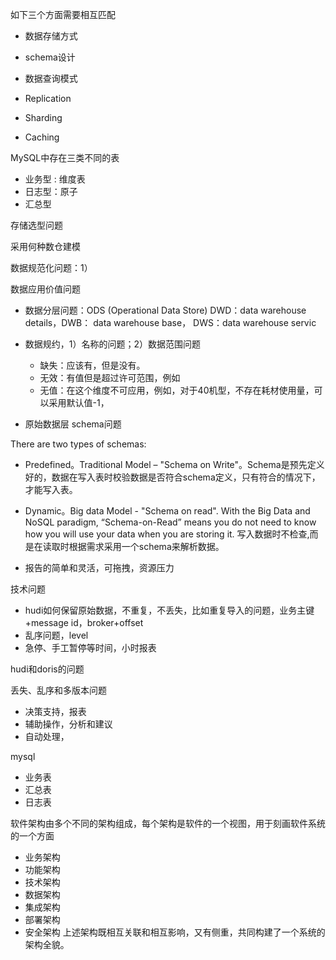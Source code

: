 
如下三个方面需要相互匹配
* 数据存储方式
* schema设计
* 数据查询模式


* Replication
* Sharding
* Caching

MySQL中存在三类不同的表
* 业务型 : 维度表
* 日志型：原子
* 汇总型


存储选型问题

采用何种数仓建模

数据规范化问题：1）

数据应用价值问题




* 数据分层问题：ODS (Operational Data Store) 
DWD：data warehouse details，DWB：
data warehouse base，
DWS：data warehouse servic


* 数据规约，1）名称的问题；2）数据范围问题
  * 缺失：应该有，但是没有。
  * 无效：有值但是超过许可范围，例如
  * 无值：在这个维度不可应用，例如，对于40机型，不存在耗材使用量，可以采用默认值-1，
* 原始数据层 schema问题  

There are two types of schemas:
* Predefined。Traditional Model – "Schema on Write"。Schema是预先定义好的，数据在写入表时校验数据是否符合schema定义，只有符合的情况下，才能写入表。
* Dynamic。Big data Model -  "Schema on read".  With the Big Data and NoSQL paradigm, “Schema-on-Read” means you do not need to know how you will use your data when you are storing it. 写入数据时不检查,而是在读取时根据需求采用一个schema来解析数据。



* 报告的简单和灵活，可拖拽，资源压力

技术问题
* hudi如何保留原始数据，不重复，不丢失，比如重复导入的问题，业务主键+message id，broker+offset
* 乱序问题，level
* 急停、手工暂停等时间，小时报表

hudi和doris的问题


丢失、乱序和多版本问题

* 决策支持，报表
* 辅助操作，分析和建议
* 自动处理，


mysql
* 业务表
* 汇总表
* 日志表

软件架构由多个不同的架构组成，每个架构是软件的一个视图，用于刻画软件系统的一个方面
* 业务架构
* 功能架构
* 技术架构
* 数据架构
* 集成架构
* 部署架构
* 安全架构
上述架构既相互关联和相互影响，又有侧重，共同构建了一个系统的架构全貌。
